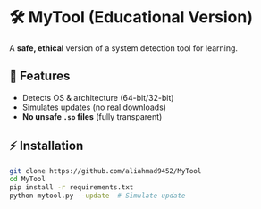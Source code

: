 # 🛠️ MyTool (Educational Version)

A **safe, ethical** version of a system detection tool for learning.

## 🚀 Features
- Detects OS & architecture (64-bit/32-bit)
- Simulates updates (no real downloads)
- **No unsafe `.so` files** (fully transparent)

## ⚡ Installation
```bash
git clone https://github.com/aliahmad9452/MyTool
cd MyTool
pip install -r requirements.txt
python mytool.py --update  # Simulate update